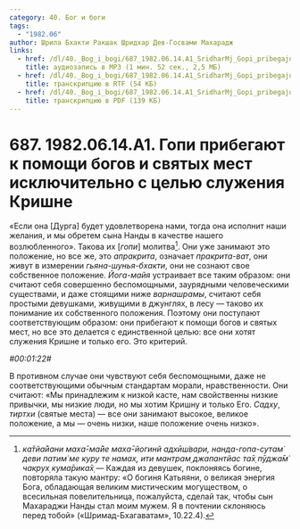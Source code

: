 ```yaml
---
category: 40. Бог и боги
tags:
  - "1982.06"
author: Шрила Бхакти Ракшак Шридхар Дев-Госвами Махарадж
links:
  - href: /dl/40._Bog_i_bogi/687_1982.06.14.A1_SridharMj_Gopi_pribegajut_k_pomoshhi_bogov_i_svjatyh_mest_iskljuchitelno_s_celju_sluzhenija_Krishne.mp3
    title: аудиозапись в MP3 (1 мин. 52 сек., 2,5 МБ)
  - href: /dl/40._Bog_i_bogi/687_1982.06.14.A1_SridharMj_Gopi_pribegajut_k_pomoshhi_bogov_i_svjatyh_mest_iskljuchitelno_s_celju_sluzhenija_Krishne.rtf
    title: транскрипцию в RTF (54 КБ)
  - href: /dl/40._Bog_i_bogi/687_1982.06.14.A1_SridharMj_Gopi_pribegajut_k_pomoshhi_bogov_i_svjatyh_mest_iskljuchitelno_s_celju_sluzhenija_Krishne.pdf
    title: транскрипцию в PDF (139 КБ)
---
```


# 687. 1982.06.14.A1. Гопи прибегают к помощи богов и святых мест исключительно с целью служения Кришне

«Если она [Дурга] будет удовлетворена нами, тогда она исполнит наши желания, и мы обретем сына Нанды в качестве нашего возлюбленного». Такова их [*гопи*] молитва[^_ftn1]. Они уже занимают это положение, но все же, это *апракрита*, означает *пракрита-ват*, они живут в измерении *гьяна-шунья-бхакти*, они не сознают свое собственное положение. *Йога-майя* устраивает все таким образом: они считают себя совершенно беспомощными, заурядными человеческими существами, и даже стоящими ниже *варнашрамы*, считают себя простыми девушками, живущими в джунглях, в лесу — таково их понимание их собственного положения. Поэтому они поступают соответствующим образом: они прибегают к помощи богов и святых мест, но все это делается с единственной целью: все они хотят служения Кришне и только его. Это критерий.

*#00:01:22#*

В противном случае они чувствуют себя беспомощными, даже не соответствующими обычным стандартам морали, нравственности. Они считают: «Мы принадлежим к низкой касте, нам свойственны низкие привычки, мы низкие люди, но мы хотим Кришну и только Его. *Садху*, *тиртхи* (святые места) — все они занимают высокое, великое положение, а мы — очень низки, наше положение очень низко».



[^_ftn1]: *ка̄тйа̄йани маха̄-ма̄йе маха̄-йогинй адхӣш́вари, нанда-гопа-сутам̇ деви патим̇ ме куру те намах̣, ити мантрам̣ джапантйас та̄х̣ пӯджа̄м̇ чакрух̣ кума̄рика̄х̣* — Каждая из девушек, поклоняясь богине, повторяла такую мантру: «О богиня Катьяяни, о великая энергия Бога, обладающая великим мистическим могуществом, о всесильная повелительница, пожалуйста, сделай так, чтобы сын Махараджи Нанды стал моим мужем. Я в почтении склоняюсь перед тобой» («Шримад-Бхагаватам», 10.22.4).

